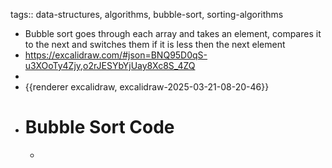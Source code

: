 tags:: data-structures, algorithms, bubble-sort, sorting-algorithms

- Bubble sort goes through each array and takes an element, compares it to the next and switches them if it is less then the next element
- https://excalidraw.com/#json=BNQ95D0qS-u3XOoTy4Zjy,o2rJESYbYjUay8Xc8S_4ZQ
-
- {{renderer excalidraw, excalidraw-2025-03-21-08-20-46}}
- # Bubble Sort Code
	- ```
	  ```